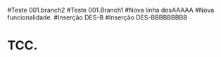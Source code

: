 #Teste 001.branch2
#Teste 001.Branch1
#Nova linha desAAAAA
#Nova funcionalidade.
#Inserção DES-B
#Inserção DES-BBBBBBBBB
# TCC.
